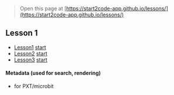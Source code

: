 
> Open this page at [https://start2code-app.github.io/lessons/](https://start2code-app.github.io/lessons/)

## Lesson 1

* [Lesson1](/lessons/lesson1) [start](https://makecode.microbit.org/#tutorial:github:start2code-app/lessons/lesson1)
* [Lesson2](/lessons/lesson2) [start](https://makecode.microbit.org/#tutorial:github:start2code-app/lessons/lesson2)
* [Lesson3](/lessons/lesson3) [start](https://makecode.microbit.org/#tutorial:github:start2code-app/lessons/lesson3)



#### Metadata (used for search, rendering)

* for PXT/microbit
<script src="https://makecode.com/gh-pages-embed.js"></script><script>makeCodeRender("{{ site.makecode.home_url }}", "{{ site.github.owner_name }}/{{ site.github.repository_name }}");</script>
